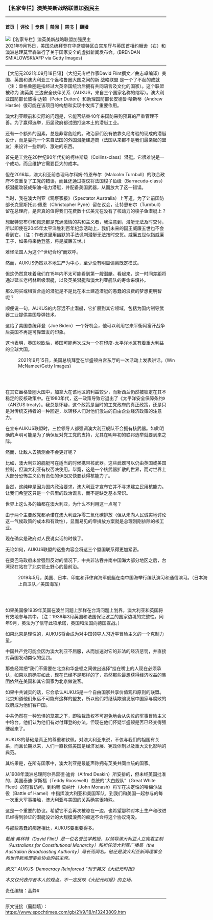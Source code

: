 ### 【名家专栏】澳英美新战略联盟加强民主

---

#### [首页](../../../..?n13243809) &nbsp;|&nbsp; [评论](../../../../../epoch-comment?n13243809) &nbsp;|&nbsp; [专题](../../../../../epoch-special?n13243809) &nbsp;|&nbsp; [禁闻](../../../../../epoch-news?n13243809) &nbsp;|&nbsp; [禁书](../../../../../books?n13243809) &nbsp;|&nbsp; [翻墙](https://github.com/gfw-breaker/nogfw/blob/master/README.md?n13243809)


<div><img alt="【名家专栏】澳英美新战略联盟加强民主" class="attachment-djy_600_400 size-djy_600_400 wp-post-image" src="https://i.epochtimes.com/assets/uploads/2021/09/id13243813-GettyImages-1235279364-600x400-1.jpg"/>
<div class="caption">
 2021年9月15日，美国总统拜登在华盛顿特区白宫东厅与英国首相约翰逊（右）和澳洲总理莫里森举行了关于国家安全的虚拟新闻发布会。(BRENDAN SMIALOWSKI/AFP via Getty Images)
</div></div><hr/><div class="post_content" id="artbody" itemprop="articleBody">
 <!-- article content begin -->
 <p>
  【大纪元2021年09月18日讯】（大纪元专栏作家David Flint撰文／曲志卓编译）美国、英国和澳大利亚三个盎格鲁圈大国之间的新
  <ok href="https://www.epochtimes.com/gb/tag/%E6%88%98%E7%95%A5%E8%81%94%E7%9B%9F.html">
   战略联盟
  </ok>
  是一个了不起的成就（注：盎格鲁圈是指经过大英帝国统治后拥有共同语言及文化的国家）。这个联盟被称为
  <ok href="https://www.epochtimes.com/gb/tag/%E6%BE%B3%E8%8B%B1%E7%BE%8E.html">
   澳英美
  </ok>
  三边安全伙伴关系（AUKUS，来自三个国家名称的缩写）。澳大利亚国防部长彼得‧达顿（Peter Dutton）和助理国防部长安德鲁‧哈斯蒂（Andrew Hastie）很可能在该项目的构想和实现中发挥了重要作用。
 </p>
 <p>
  澳大利亚眼前和实际的问题是，它能否结束40年来国防采购预算的严重管理不善。为了赢得选举，历届政府都试图打造本土的潜艇工业。
 </p>
 <p>
  还有一个额外的因素，总是非常危险的。政治家们没有依靠久经考验的现成的潜艇设计，而是委托一个来自法国的外国潜艇建造商（法国从来都不是我们最亲密的盟友）来设计一些新的、激进的东西。
 </p>
 <p>
  首先是工党在20世纪90年代初的柯林斯级（Collins-class）潜艇。它很难说是一个成功，而且维护它需要巨大的成本。
 </p>
 <p>
  但在2016年，澳大利亚前总理马尔科姆‧特恩布尔（Malcolm Turnbull）的联合政府不仅重复了工党的错误，而且还通过提议将法国梭子鱼级（Barracuda-class）核潜艇改装成柴油-电力潜艇，并配备美国武器，从而放大了这一错误。
 </p>
 <p>
  当时，我在澳大利亚《观察家报》（Spectator Australia）上写道，为了让前国防部长克里斯托弗‧佩恩（Christopher Pyne）留在议会，让特恩布尔（Turnbull）留在总理府，是否真的值得我们花费数十亿美元在没有了核动力的梭子鱼潜艇上？
 </p>
 <p>
  想起特恩布尔和佩恩都是充满激情的共和主义者，我注意到，潜艇无法及时交付，所以即使在2045年太平洋胜利百年纪念活动上，我们未来的国王威廉五世也不会看到它。（注：作者这里用幽默的手法讽刺潜艇无法按时交货。威廉五世似指威廉王子，如果将来他登基，将是威廉五世。）
 </p>
 <p>
  难怪法国人为这个“世纪合约”而欢呼。
 </p>
 <p>
  然而，AUKUS仍然以本地生产为中心，至少没有明显偏离既定模式。
 </p>
 <p>
  但这仍然意味着我们在15年内不太可能看到第一艘潜艇。看起来，这一时间差距将通过延长老柯林斯级潜艇，以及英美潜艇和澳大利亚舰队的寿命来填补。
 </p>
 <p>
  那么购买或租赁合适的潜艇是不是比在本土建造潜艇的愚蠢的浪费的梦想更明智呢？
 </p>
 <p>
  顺便说一句，AUKUS的内容远不止潜艇，它扩展到其它领域，包括为国内制导武器工业提供美国导弹技术。
 </p>
 <p>
  这给了美国总统拜登（Joe Biden）一个好机会，他可以利用它来平衡阿富汗战争后美国不再是可靠盟友的印象。
 </p>
 <p>
  这也表明，英国脱欧后，英国可能再次成为一个在印度-太平洋地区有着重大利益的全球大国。
 </p>
 <figure aria-describedby="caption-attachment-13243820" class="wp-caption aligncenter" id="attachment_13243820" style="width: 600px">
  <ok href="https://i.epochtimes.com/assets/uploads/2021/09/id13243820-GettyImages-1340590372.jpg" target="_blank">
   <img alt="" class="size-large wp-image-13243820" src="https://i.epochtimes.com/assets/uploads/2021/09/id13243820-GettyImages-1340590372-600x400.jpg"/>
  </ok>
  <br/><figcaption class="wp-caption-text" id="caption-attachment-13243820">
   2021年9月15日，美国总统拜登在华盛顿白宫东厅的一次活动上发表讲话。(Win McNamee/Getty Images)
  </figcaption><br/>
 </figure><br/>
 <p>
  在其它盎格鲁圈大国中，加拿大在该地区的利益较少，而新西兰仍然被锁定在其不稳定的反核政策中。在1980年代，这一政策导致它退出了《太平洋安全保障条约》（ANZUS treaty）。我总是怀疑，这个政策是当时的工党政府的真正政策，还是只是对传统支持者的一种回避，以转移人们对他们激进的自由企业经济政策的注意力。
 </p>
 <p>
  在宣布AUKUS联盟时，三位领导人都强调澳大利亚舰队不会拥有核武器。如此明确的声明可能是为了确保反对党工党的支持，尤其在明年初的联邦选举就要到来之际。
 </p>
 <p>
  然而，让敌人去猜测会不会更好呢？
 </p>
 <p>
  比如，澳大利亚的舰艇可在适当的时候携带核武器。这些武器可以仍由英国或美国控制，但澳大利亚有权否决使用。毕竟，这是一个核武器扩散的世界，而对世界上大部分恐怖主义负有责任的伊朗又快要获得核能力了。
 </p>
 <p>
  当然，这纯粹是因为国内政治要求，澳大利亚才宣布它并不寻求建立民用核能力。让我们希望这只是一个典型的政治谎言，而不是缺乏基本常识。
 </p>
 <p>
  世界上这么多的铀都在澳大利亚，为什么不利用这一点呢？
 </p>
 <p>
  由于两个主要政党都承诺在澳大利亚净零二氧化碳排放（但从未向人民诚实地讨论这一气候政策的成本和有效性），显而易见的零排放方案就是总理刚刚排除的核工业。
 </p>
 <p>
  现在确实是政府对人民说实话的时候了。
 </p>
 <p>
  无论如何，AUKUS联盟的这些内容会将这三个盟国联系得更加紧密。
 </p>
 <p>
  在奥巴马政府未曾强烈反对的情况下，中共非法吞并南中国海大部分地区之后，台湾现在站在了北京领土野心的最前沿。
 </p>
 <figure aria-describedby="caption-attachment-13243825" class="wp-caption aligncenter" id="attachment_13243825" style="width: 600px">
  <ok href="https://i.epochtimes.com/assets/uploads/2021/09/id13243825-scs_resize-1200x800.jpg" target="_blank">
   <img alt="" class="size-large wp-image-13243825" src="https://i.epochtimes.com/assets/uploads/2021/09/id13243825-scs_resize-1200x800-600x400.jpg"/>
  </ok>
  <br/><figcaption class="wp-caption-text" id="caption-attachment-13243825">
   2019年5月，美国、日本、印度和菲律宾海军舰艇在南中国海举行编队演习和通信演习。（日本海上自卫队／美国海军）
  </figcaption><br/>
 </figure><br/>
 <p>
  如果美国像1939年英国在波兰问题上那样在台湾问题上划界，澳大利亚和英国将有效地参与其中。（注：1939年3月英国和法国保证波兰的国家边境的完整性。同年9月，英法为了信守此项承诺，英国和法国向德国宣战。）
 </p>
 <p>
  如果北京是理性的，AUKUS将会成为对中国领导人习近平冒险主义的一个克制力量。
 </p>
 <p>
  中国共产党可能会因为澳大利亚不屈服，从而加速对它的非法的经济惩罚，并直接对英国发动类似的惩罚。
 </p>
 <p>
  那些经常把“我们不需要在北京和华盛顿之间做出选择”挂在嘴上的人现在必须承认，如果以前确实如此，现在已经不是那样的了，虽然那些最想获得经济收益的集团依然在美国和其它国家为北京做说客。
 </p>
 <p>
  如果中共诚实的话，它会承认AUKUS是一个自由国家共享价值观和原则的联盟。北京知道他们永远不可能有这样的盟友，所以他们将继续欺骗发展中国家与腐败的政府成为他们客户国。
 </p>
 <p>
  中共仍然在一种恐惧的笼罩之下，即独裁政权不可避免地会从失败的军事冒险主义中垮台。他们认为他们有对付拜登的办法，但现在他们怀疑华盛顿是否已经变得强硬起来了。
 </p>
 <p>
  AUKUS的基础是真正的尊重和钦佩。对澳大利亚来说，不仅与我们的祖国有关系，而且长期以来，人们一直钦佩美国是经济发展、宪政体制以及重大文化影响的典范。
 </p>
 <p>
  其结果是，在所有国家中，澳大利亚是最能声称拥有英美共同血统的国家。
 </p>
 <p>
  从1908年澳洲总理阿尔弗雷德‧迪肯（Alfred Deakin）所安排的，但未经英国批准的，美国泰迪·罗斯福（Teddy Roosevelt）总统的“大白舰队”（Great White Fleet）的短暂访问，到约翰·莫纳什（John Monash）将军在决定性的哈梅尔战役（Battle of Hamel）中指挥澳大利亚和美国军队，到我们和美国一起参与的每一次重大军事接触，澳大利亚与美国的关系确实很特殊。
 </p>
 <p>
  这是一个重要的协议。希望它不会再次被晾在一边，也希望那种对本土生产和改进已经得到验证的潜艇设计的大规模浪费的痴迷不会将这个协议淹没。
 </p>
 <p>
  与那些愚蠢的痴迷相比，AUKUS要重要得多。
 </p>
 <p>
  <em>
   戴维‧弗林特（David Flint）是一位名誉法学教授，以领导澳大利亚人立宪君主制（Australians for Constitutional Monarchy）和担任澳大利亚广播局（the Australian Broadcasting Authority）局长而闻名。他还是澳大利亚新闻理事会和世界新闻理事会协会的前主席。
  </em>
 </p>
 <p>
  <em>
   原文“
   <ok href="https://www.theepochtimes.com/democracy-reinforced_4002152.html">
    AUKUS: Democracy Reinforced
   </ok>
   ”刊于英文《大纪元时报》
  </em>
 </p>
 <p>
  <em>
   本文仅代表作者本人的观点，不一定反映《大纪元时报》的立场。
  </em>
 </p>
 <p>
  责任编辑：高静#
 </p>
 <!-- article content end -->
 <div id="below_article_ad">
 </div>
</div>


---

原文链接（需翻墙）：https://www.epochtimes.com/gb/21/9/18/n13243809.htm